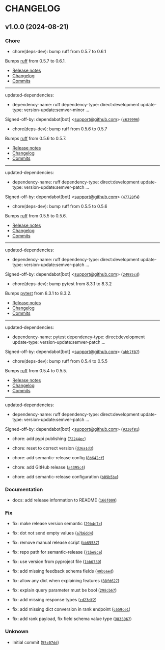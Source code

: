 # CHANGELOG

## v1.0.0 (2024-08-21)

### Chore

* chore(deps-dev): bump ruff from 0.5.7 to 0.6.1

Bumps [ruff](https://github.com/astral-sh/ruff) from 0.5.7 to 0.6.1.
- [Release notes](https://github.com/astral-sh/ruff/releases)
- [Changelog](https://github.com/astral-sh/ruff/blob/main/CHANGELOG.md)
- [Commits](https://github.com/astral-sh/ruff/compare/0.5.7...0.6.1)

---
updated-dependencies:
- dependency-name: ruff
  dependency-type: direct:development
  update-type: version-update:semver-minor
...

Signed-off-by: dependabot[bot] &lt;support@github.com&gt; ([`c639996`](https://github.com/eliias/metarank/commit/c639996c47e656cfefba3ee2f474976c6d870f3f))

* chore(deps-dev): bump ruff from 0.5.6 to 0.5.7

Bumps [ruff](https://github.com/astral-sh/ruff) from 0.5.6 to 0.5.7.
- [Release notes](https://github.com/astral-sh/ruff/releases)
- [Changelog](https://github.com/astral-sh/ruff/blob/main/CHANGELOG.md)
- [Commits](https://github.com/astral-sh/ruff/compare/0.5.6...0.5.7)

---
updated-dependencies:
- dependency-name: ruff
  dependency-type: direct:development
  update-type: version-update:semver-patch
...

Signed-off-by: dependabot[bot] &lt;support@github.com&gt; ([`47728f4`](https://github.com/eliias/metarank/commit/47728f4ad7ce3feb0d9e78c9fd8a3d3a493f5361))

* chore(deps-dev): bump ruff from 0.5.5 to 0.5.6

Bumps [ruff](https://github.com/astral-sh/ruff) from 0.5.5 to 0.5.6.
- [Release notes](https://github.com/astral-sh/ruff/releases)
- [Changelog](https://github.com/astral-sh/ruff/blob/main/CHANGELOG.md)
- [Commits](https://github.com/astral-sh/ruff/compare/0.5.5...0.5.6)

---
updated-dependencies:
- dependency-name: ruff
  dependency-type: direct:development
  update-type: version-update:semver-patch
...

Signed-off-by: dependabot[bot] &lt;support@github.com&gt; ([`24985cd`](https://github.com/eliias/metarank/commit/24985cde2f7793622805a096978965d68efeb2e2))

* chore(deps-dev): bump pytest from 8.3.1 to 8.3.2

Bumps [pytest](https://github.com/pytest-dev/pytest) from 8.3.1 to 8.3.2.
- [Release notes](https://github.com/pytest-dev/pytest/releases)
- [Changelog](https://github.com/pytest-dev/pytest/blob/main/CHANGELOG.rst)
- [Commits](https://github.com/pytest-dev/pytest/compare/8.3.1...8.3.2)

---
updated-dependencies:
- dependency-name: pytest
  dependency-type: direct:development
  update-type: version-update:semver-patch
...

Signed-off-by: dependabot[bot] &lt;support@github.com&gt; ([`abb7f87`](https://github.com/eliias/metarank/commit/abb7f879d9324dde9c638c2141d2349c5a9a9051))

* chore(deps-dev): bump ruff from 0.5.4 to 0.5.5

Bumps [ruff](https://github.com/astral-sh/ruff) from 0.5.4 to 0.5.5.
- [Release notes](https://github.com/astral-sh/ruff/releases)
- [Changelog](https://github.com/astral-sh/ruff/blob/main/CHANGELOG.md)
- [Commits](https://github.com/astral-sh/ruff/compare/0.5.4...0.5.5)

---
updated-dependencies:
- dependency-name: ruff
  dependency-type: direct:development
  update-type: version-update:semver-patch
...

Signed-off-by: dependabot[bot] &lt;support@github.com&gt; ([`9330f81`](https://github.com/eliias/metarank/commit/9330f811d5254e1f5c3ae356002760a95da90e14))

* chore: add pypi publishing ([`72244ec`](https://github.com/eliias/metarank/commit/72244eccf6e3d0c422c853b8d9e6e841acca4b12))

* chore: reset to correct version ([`d36a1d3`](https://github.com/eliias/metarank/commit/d36a1d30f4a8594d3a9764648f198a9f5ab06d08))

* chore: add semantic-release config ([`8b642cf`](https://github.com/eliias/metarank/commit/8b642cfa014659478cdd7de52bc1dc67a261830a))

* chore: add GitHub release ([`a4395c4`](https://github.com/eliias/metarank/commit/a4395c41b212511d160e193c39f3269075da25ad))

* chore: add semantic-release configuration ([`b09b5be`](https://github.com/eliias/metarank/commit/b09b5be24c400db7f0ca4a1f806b9a9913a7ac29))

### Documentation

* docs: add release information to README ([`166f009`](https://github.com/eliias/metarank/commit/166f009fe5357205012b6c3c218e6f95fcf55780))

### Fix

* fix: make release version semantic ([`29b4c7c`](https://github.com/eliias/metarank/commit/29b4c7ceb6678a82dbb032b62976c5a3ecb9124d))

* fix: dot not send empty values ([`a7b6dd4`](https://github.com/eliias/metarank/commit/a7b6dd40d988f996a1174968ede3f218627c0c73))

* fix: remove manual release script ([`bb65537`](https://github.com/eliias/metarank/commit/bb65537385d7cd9f52594185831908e30a915e70))

* fix: repo path for semantic-release ([`71be8ce`](https://github.com/eliias/metarank/commit/71be8cefb4a8f98daf61f22b2298e9c41d1b7857))

* fix: use version from pyproject file ([`1bb6739`](https://github.com/eliias/metarank/commit/1bb67394f381a7c1213540bbf34d65031028bf9c))

* fix: add missing feedback schema fields ([`49b6aed`](https://github.com/eliias/metarank/commit/49b6aedba79c8d5b7831a5e0ecc81574aab6832c))

* fix: allow any dict when explaining features ([`88fd627`](https://github.com/eliias/metarank/commit/88fd627a0a7e88b63594a79a564d45ae3c6b07fe))

* fix: explain query parameter must be bool ([`298cb67`](https://github.com/eliias/metarank/commit/298cb672567112a73d70bd91cd241e2d06164456))

* fix: add missing response types ([`cd23df2`](https://github.com/eliias/metarank/commit/cd23df28d27aa418ecd48f82715a1533b068df13))

* fix: add missing dict conversion in rank endpoint ([`c659ce1`](https://github.com/eliias/metarank/commit/c659ce1593ab107e8b03d65a082c8ccf13b56427))

* fix: add rank payload, fix field schema value type ([`9835067`](https://github.com/eliias/metarank/commit/98350677faa19198c96aa643a27199bb1d44b64a))

### Unknown

* Initial commit ([`55c07dd`](https://github.com/eliias/metarank/commit/55c07dd20b6dd6976872097d8073e93bb91526e7))
